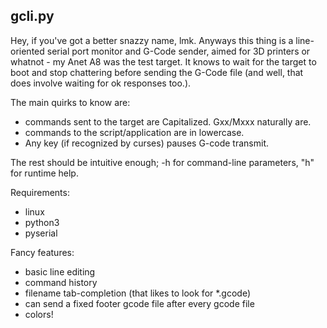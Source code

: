 ## gcli.py

Hey, if you've got a better snazzy name, lmk.
Anyways this thing is a line-oriented serial port monitor and G-Code sender,
aimed for 3D printers or whatnot - my Anet A8 was the test target.
It knows to wait for the target to boot and stop chattering before sending
the G-Code file (and well, that does involve waiting for ok responses too.).

The main quirks to know are:
- commands sent to the target are Capitalized. Gxx/Mxxx naturally are.
- commands to the script/application are in lowercase.
- Any key (if recognized by curses) pauses G-code transmit.

The rest should be intuitive enough; -h for command-line 
parameters, "h" for runtime help.

Requirements:
- linux
- python3
- pyserial
	
Fancy features:
- basic line editing
- command history
- filename tab-completion (that likes to look for *.gcode)
- can send a fixed footer gcode file after every gcode file
- colors!
